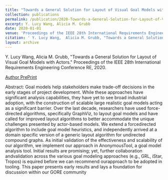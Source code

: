 ```yaml
---
title: "Towards a General Solution for Layout of Visual Goal Models with Actors"
collection: publications
permalink: /publication/2020-Towards-a-General-Solution-for-Layout-of-Visual-Goal-Models-with-Actors
excerpt: Y. Lucy Wang, Alicia M. Grubb
date: 2020-01-01
venue: 'Proceedings of the IEEE 28th International Requirements Engineering Conference RE'
citation: ' Y. Lucy Wang,  Alicia M. Grubb, "Towards a General Solution for Layout of Visual Goal Models with Actors." Proceedings of the IEEE 28th International Requirements Engineering Conference RE, 2020.'
layout: archive
---
```

 Y. Lucy Wang,  Alicia M. Grubb, "Towards a General Solution for Layout of Visual Goal Models with Actors." Proceedings of the IEEE 28th International Requirements Engineering Conference RE, 2020.

[Author PrePrint](https://amgrubb.github.io/files/2020-Towards-a-General-Solution-for-Layout-of-Visual-Goal-Models-with-Actors.pdf)

Abstract: Goal models help stakeholders make trade-off decisions in the early stages of project development. While these approaches have significant analysis capabilities, they have yet to see broad industrial adoption, with the construction of scalable large realistic goal models acting as a significant barrier. Over the last decade, researchers have used force-directed algorithms, specifically GraphViz, to layout goal models and have called for improved layout algorithms to better accommodate the unique challenges presented by actor-based models. We extend a forcedirected algorithm to include goal model heuristics, and independently arrived at a domain specific version of a generic layout algorithm for undirected compound graphs. As initial validation of the effectiveness and scalability of our algorithm, we implement our approach in AnonymousTool, a goal model analysis tool. Initial results are promising; yet, further collaboration andvalidation across the various goal modeling approaches (e.g., GRL, iStar, Tropos) is equired before we can recommend ourapproach to be adopted in tooling. This paper presents early results and lays a foundation for discussion within our GORE community
